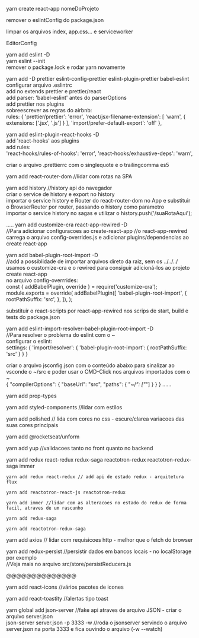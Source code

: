 yarn create react-app nomeDoProjeto

remover o eslintConfig do package.json

limpar os arquivos index, app.css... e serviceworker

EditorConfig

yarn add eslint -D <br />
yarn eslint --init <br />
remover o package.lock e rodar yarn novamente <br />

yarn add -D prettier eslint-config-prettier eslint-plugin-prettier babel-eslint <br />
configurar arquivo .eslintrc <br />
add no extends prettier e prettier/react <br />
add parser: 'babel-eslint' antes do parserOptions <br />
add prettier nos plugins <br />
sobreescrever as regras do airbnb: <br />
rules: {
  'prettier/prettier': 'error',
  'react/jsx-filename-extension': [
    'warn',
    { extensions: ['.jsx', '.js'] }
  ],
  'import/prefer-default-export': 'off'
},

yarn add eslint-plugin-react-hooks -D <br />
add 'react-hooks' aos plugins <br />
add rules: <br />
'react-hooks/rules-of-hooks': 'error',
'react-hooks/exhaustive-deps': 'warn',

criar o arquivo .prettierrc com o singlequote e o trailingcomma es5

yarn add react-router-dom //lidar com rotas na SPA

yarn add history //history api do navegador <br/>
criar o service de history e export no history <br/>
importar o service history e Router do react-router-dom no App e substituir o BrowserRouter por router, passando o history como parametro <br/>
importar o service history no sagas e utilizar o history.push('/suaRotaAqui');

.....
yarn add customize-cra react-app-rewired -D <br/>
//Para adicionar configuracoes ao create-react-app
//o react-app-rewired carrega o arquivo config-overrides.js e adicionar plugins/dependencias ao create react-app

yarn add babel-plugin-root-import -D  <br/>
//add a possiblidade de importar arquivos direto da raiz, sem os ../../../
usamos o customize-cra e o rewired para consiguir adicioná-los ao projeto create react-app <br />
no arquivo config-overrrides: <br />
const { addBabelPlugin, override } = require('customize-cra');
module.exports = override(
  addBabelPlugin([
    'babel-plugin-root-import',
    {
      rootPathSuffix: 'src',
    },
  ]),
);

substituir o react-scripts por react-app-rewired nos scrips de start, build e tests do package.json

yarn add eslint-import-resolver-babel-plugin-root-import -D <br />
//Para resolver o problema do eslint com o ~ <br/>
configurar o eslint: <br/>
settings: {
  'import/resolver': {
    'babel-plugin-root-import': {
      rootPathSuffix: 'src'
    }
  }
}

criar o arquivo jsconfig.json com o conteúdo abaixo para sinalizar ao vsconde o ~/src e poder usar o CMD-Click nos arquivos importados com o ~ <br />
{
  "compilerOptions": {
    "baseUrl": "src",
    "paths": {
      "~/*": ["*"]
    }
  }
}
......


yarn add prop-types

yarn add styled-components //lidar com estilos

yarn add polished // lida com cores no css - escure/clarea variacoes das suas cores principais

yarn add @rocketseat/unform

yarn add yup //validacoes tanto no front quanto no backend

yarn add redux react-redux redux-saga reactotron-redux reactotron-redux-saga immer

    yarn add redux react-redux // add api de estado redux - arquitetura flux

    yarn add reactotron-react-js reactotron-redux

    yarn add immer //lidar com as alteracoes no estado do redux de forma facil, atraves de um rascunho

    yarn add redux-saga

    yarn add reactotron-redux-saga


yarn add axios // lidar com requisicoes http - melhor que o fetch do browser

yarn add redux-persist //persistir dados em bancos locais - no localStorage por exemplo <br/>
//Veja mais no arquivo src/store/persistReducers.js




@@@@@@@@@@@@@@

yarn add react-icons //vários pacotes de icones

yarn add react-toastity //alertas tipo toast

yarn global add json-server //fake api atraves de arquivo JSON - criar o arquivo server.json <br />
json-server server.json -p 3333 -w //roda o jsonserver servindo o arquivo server.json na porta 3333 e fica ouvindo o arquivo (-w --watch)
